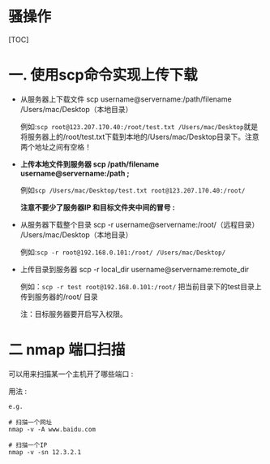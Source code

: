 # 骚操作

[TOC]

# 一. 使用scp命令实现上传下载



- 从服务器上下载文件 scp username@servername:/path/filename /Users/mac/Desktop（本地目录）

  例如:`scp root@123.207.170.40:/root/test.txt /Users/mac/Desktop`就是将服务器上的/root/test.txt下载到本地的/Users/mac/Desktop目录下。注意两个地址之间有空格！





- **上传本地文件到服务器 scp /path/filename username@servername:/path ;**

  例如`scp /Users/mac/Desktop/test.txt root@123.207.170.40:/root/`

  **注意不要少了服务器IP 和目标文件夹中间的冒号 :**



- 从服务器下载整个目录 scp -r username@servername:/root/（远程目录） /Users/mac/Desktop（本地目录）

  例如:`scp -r root@192.168.0.101:/root/ /Users/mac/Desktop/`





- 上传目录到服务器 scp -r local_dir username@servername:remote_dir

  例如：`scp -r test root@192.168.0.101:/root/` 把当前目录下的test目录上传到服务器的/root/ 目录

  注：目标服务器要开启写入权限。





# 二 nmap 端口扫描

可以用来扫描某一个主机开了哪些端口 : 

用法 : 

~~~shell
e.g. 

# 扫描一个网址
nmap -v -A www.baidu.com

# 扫描一个IP
nmap -v -sn 12.3.2.1
~~~



























